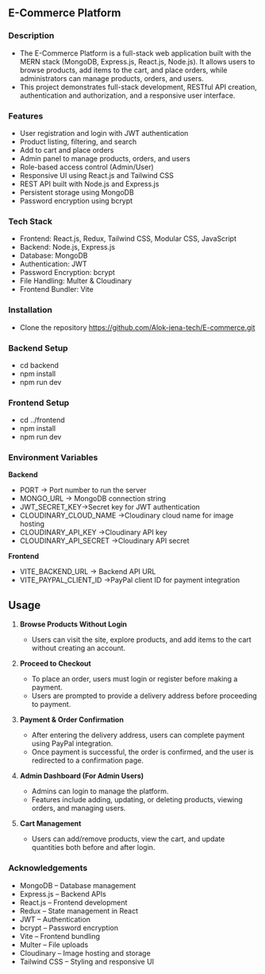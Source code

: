 ## E-Commerce Platform
### Description
- The E-Commerce Platform is a full-stack web application built with the MERN stack (MongoDB, Express.js, React.js, Node.js). It allows users to browse products, add items to the cart, and place orders, while administrators can manage products, orders, and users.
- This project demonstrates full-stack development, RESTful API creation, authentication and authorization, and a responsive user interface.

### Features
- User registration and login with JWT authentication
- Product listing, filtering, and search
- Add to cart and place orders
- Admin panel to manage products, orders, and users
- Role-based access control (Admin/User)
- Responsive UI using React.js and Tailwind CSS
- REST API built with Node.js and Express.js
- Persistent storage using MongoDB
- Password encryption using bcrypt

### Tech Stack
- Frontend: React.js, Redux, Tailwind CSS, Modular CSS, JavaScript
- Backend: Node.js, Express.js
- Database: MongoDB
- Authentication: JWT
- Password Encryption: bcrypt
- File Handling: Multer & Cloudinary
- Frontend Bundler: Vite

### Installation
- Clone the repository
https://github.com/Alok-jena-tech/E-commerce.git

### Backend Setup
- cd backend
- npm install
- npm run dev

### Frontend Setup
- cd ../frontend
- npm install
- npm run dev

### Environment Variables
**Backend**

- PORT → Port number to run the server
- MONGO_URL → MongoDB connection string
- JWT_SECRET_KEY->Secret key for JWT authentication
- CLOUDINARY_CLOUD_NAME ->Cloudinary cloud name for image hosting
- CLOUDINARY_API_KEY ->Cloudinary API key
- CLOUDINARY_API_SECRET ->Cloudinary API secret

**Frontend**

- VITE_BACKEND_URL → Backend API URL
- VITE_PAYPAL_CLIENT_ID ->PayPal client ID for payment integration

## Usage

1. **Browse Products Without Login**  
   - Users can visit the site, explore products, and add items to the cart without creating an account.

2. **Proceed to Checkout**  
   - To place an order, users must login or register before making a payment.  
   - Users are prompted to provide a delivery address before proceeding to payment.

3. **Payment & Order Confirmation**  
   - After entering the delivery address, users can complete payment using PayPal integration.  
   - Once payment is successful, the order is confirmed, and the user is redirected to a confirmation page.

4. **Admin Dashboard (For Admin Users)**  
   - Admins can login to manage the platform.  
   - Features include adding, updating, or deleting products, viewing orders, and managing users.

5. **Cart Management**  
   - Users can add/remove products, view the cart, and update quantities both before and after login.

### Acknowledgements

- MongoDB – Database management
- Express.js – Backend APIs
- React.js – Frontend development
- Redux – State management in React
- JWT – Authentication
- bcrypt – Password encryption
- Vite – Frontend bundling
- Multer – File uploads
- Cloudinary – Image hosting and storage
- Tailwind CSS – Styling and responsive UI
